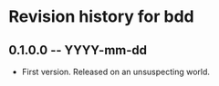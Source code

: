 # Revision history for bdd

## 0.1.0.0 -- YYYY-mm-dd

* First version. Released on an unsuspecting world.
